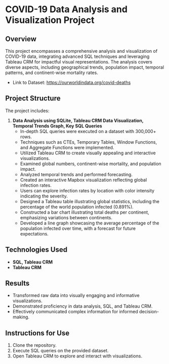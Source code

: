 # COVID-19 Data Analysis and Visualization Project

## Overview

This project encompasses a comprehensive analysis and visualization of COVID-19 data, integrating advanced SQL techniques and leveraging Tableau CRM for impactful visual representations. The analysis covers diverse aspects, including geographical trends, population impact, temporal patterns, and continent-wise mortality rates.

- Link to Dataset: https://ourworldindata.org/covid-deaths

## Project Structure

The project includes:

1. **Data Analysis using SQLite, Tableau CRM Data Visualization, Temporal Trends Graph, Key SQL Queries**
   - In-depth SQL queries were executed on a dataset with 300,000+ rows.
   - Techniques such as CTEs, Temporary Tables, Window Functions, and Aggregate Functions were implemented.
   - Utilized Tableau CRM to create visually appealing and interactive visualizations.
   - Examined global numbers, continent-wise mortality, and population impact.
   - Analyzed temporal trends and performed forecasting.
   - Created an interactive Mapbox visualization reflecting global infection rates.
   - Users can explore infection rates by location with color intensity indicating the severity.
   - Designed a Tableau table illustrating global statistics, including the percentage of the world population infected (0.891%).
   - Constructed a bar chart illustrating total deaths per continent, emphasizing variations between continents.
   - Developed a line graph showcasing the average percentage of the population infected over time, with a forecast for future expectations.


    

## Technologies Used

- **SQL, Tableau CRM**
- **Tableau CRM**


## Results

- Transformed raw data into visually engaging and informative visualizations.
- Demonstrated proficiency in data analysis, SQL, and Tableau CRM.
- Effectively communicated complex information for informed decision-making.

## Instructions for Use

1. Clone the repository.
2. Execute SQL queries on the provided dataset.
3. Open Tableau CRM to explore and interact with visualizations.


